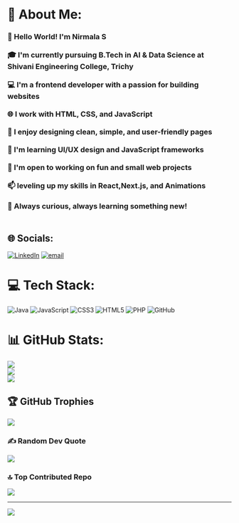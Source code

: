 # 💫 About Me:
### 🌟 Hello World! I'm Nirmala S<br><br>🎓 I'm currently pursuing B.Tech in AI & Data Science at Shivani Engineering College, Trichy  <br><br>💻 I'm a frontend developer with a passion for building websites  <br><br>🌐 I work with HTML, CSS, and JavaScript  <br><br>🎨 I enjoy designing clean, simple, and user-friendly pages  <br><br>📖 I'm learning UI/UX design and JavaScript frameworks  <br><br>🤝 I'm open to working on fun and small web projects  <br><br>📫 leveling up my skills in React,Next.js, and Animations<br><br>🚀 Always curious, always learning something new!<br><br>


## 🌐 Socials:
[![LinkedIn](https://img.shields.io/badge/LinkedIn-%230077B5.svg?logo=linkedin&logoColor=white)](https://linkedin.com/in/https://www.linkedin.com/in/nirmala-nirmal-0b7a07339) [![email](https://img.shields.io/badge/Email-D14836?logo=gmail&logoColor=white)](mailto:nirmalabtech63@gmail.com) 

# 💻 Tech Stack:
![Java](https://img.shields.io/badge/java-%23ED8B00.svg?style=plastic&logo=openjdk&logoColor=white) ![JavaScript](https://img.shields.io/badge/javascript-%23323330.svg?style=plastic&logo=javascript&logoColor=%23F7DF1E) ![CSS3](https://img.shields.io/badge/css3-%231572B6.svg?style=plastic&logo=css3&logoColor=white) ![HTML5](https://img.shields.io/badge/html5-%23E34F26.svg?style=plastic&logo=html5&logoColor=white) ![PHP](https://img.shields.io/badge/php-%23777BB4.svg?style=plastic&logo=php&logoColor=white) ![GitHub](https://img.shields.io/badge/github-%23121011.svg?style=plastic&logo=github&logoColor=white)
# 📊 GitHub Stats:
![](https://github-readme-stats.vercel.app/api?username=nirmala-btech&theme=radical&hide_border=false&include_all_commits=false&count_private=false)<br/>
![](https://nirzak-streak-stats.vercel.app/?user=nirmala-btech&theme=radical&hide_border=false)<br/>
![](https://github-readme-stats.vercel.app/api/top-langs/?username=nirmala-btech&theme=radical&hide_border=false&include_all_commits=false&count_private=false&layout=compact)

## 🏆 GitHub Trophies
![](https://github-profile-trophy.vercel.app/?username=nirmala-btech&theme=radical&no-frame=false&no-bg=true&margin-w=4)

### ✍️ Random Dev Quote
![](https://quotes-github-readme.vercel.app/api?type=horizontal&theme=tokyonight)

### 🔝 Top Contributed Repo
![](https://github-contributor-stats.vercel.app/api?username=nirmala-btech&limit=5&theme=radical&combine_all_yearly_contributions=true)

---
[![](https://visitcount.itsvg.in/api?id=nirmala-btech&icon=0&color=0)](https://visitcount.itsvg.in)

<!-- Proudly created with GPRM ( https://gprm.itsvg.in ) -->
